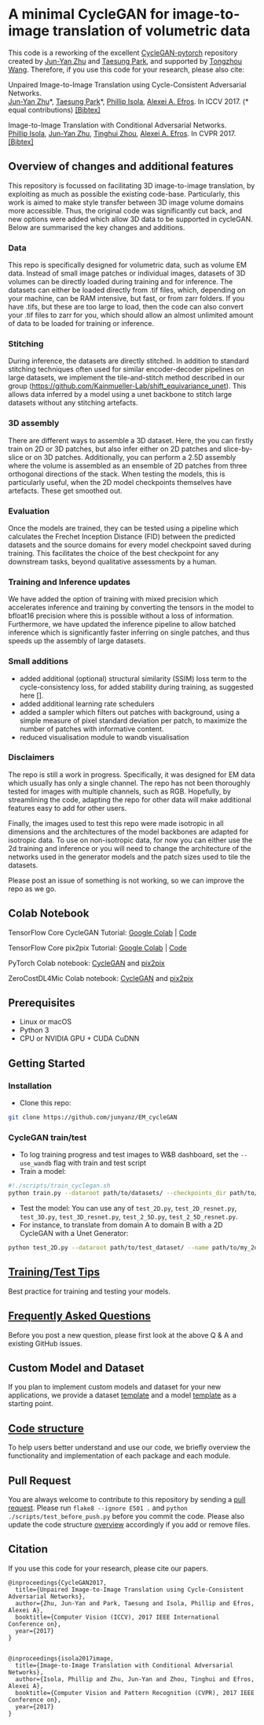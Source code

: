 <br><br><br>

# A minimal CycleGAN for image-to-image translation of volumetric data

This code is a reworking of the excellent [CycleGAN-pytorch](https://github.com/junyanz/pytorch-CycleGAN-and-pix2pix) repository created by [Jun-Yan Zhu](https://github.com/junyanz) and [Taesung Park](https://github.com/taesungp), and supported by [Tongzhou Wang](https://github.com/SsnL).
Therefore, if you use this code for your research, please also cite:

Unpaired Image-to-Image Translation using Cycle-Consistent Adversarial Networks.<br>
[Jun-Yan Zhu](https://www.cs.cmu.edu/~junyanz/)\*,  [Taesung Park](https://taesung.me/)\*, [Phillip Isola](https://people.eecs.berkeley.edu/~isola/), [Alexei A. Efros](https://people.eecs.berkeley.edu/~efros). In ICCV 2017. (* equal contributions) [[Bibtex]](https://junyanz.github.io/CycleGAN/CycleGAN.txt)

Image-to-Image Translation with Conditional Adversarial Networks.<br>
[Phillip Isola](https://people.eecs.berkeley.edu/~isola), [Jun-Yan Zhu](https://www.cs.cmu.edu/~junyanz/), [Tinghui Zhou](https://people.eecs.berkeley.edu/~tinghuiz), [Alexei A. Efros](https://people.eecs.berkeley.edu/~efros). In CVPR 2017. [[Bibtex]](https://www.cs.cmu.edu/~junyanz/projects/pix2pix/pix2pix.bib)

## Overview of changes and additional features

This repository is focussed on facilitating 3D image-to-image translation, by exploiting as much as possible the existing code-base.
Particularly, this work is aimed to make style transfer between 3D image volume domains more accessible.
Thus, the original code was significantly cut back, and new options were added which allow 3D data to be supported in cycleGAN.
Below are summarised the key changes and additions.

### Data
This repo is specifically designed for volumetric data, such as volume EM data. Instead of small image patches or individual images,
datasets of 3D volumes can be directly loaded during training and for inference. The datasets can either be loaded directly from .tif files, which, 
depending on your machine, can be RAM intensive, but fast, or from zarr folders. If you have .tifs, but these are too large to load, then the code can also
convert your .tif files to zarr for you, which should allow an almost unlimited amount of data to be loaded for training or inference.

### Stitching
During inference, the datasets are directly stitched. 
In addition to standard stitching techniques often used for similar encoder-decoder pipelines on large datasets,
we implement the tile-and-stitch method described in our group (https://github.com/Kainmueller-Lab/shift_equivariance_unet). This allows data inferred by 
a model using a unet backbone to stitch large datasets without any stitching artefacts.

### 3D assembly
There are different ways to assemble a 3D dataset. Here, the you can firstly train on 2D or 3D patches, but also infer either on 2D patches and slice-by-slice or on 3D patches.
Additionally, you can perform a 2.5D assembly where the volume is assembled as an ensemble of 2D patches from three orthogonal directions of the stack. When testing the models,
this is particularly useful, when the 2D model checkpoints themselves have artefacts. These get smoothed out.

### Evaluation
Once the models are trained, they can be tested using a pipeline which calculates the Frechet Inception Distance (FID) between the
predicted datasets and the source domains for every model checkpoint saved during training. This facilitates the choice of the best
checkpoint for any downstream tasks, beyond qualitative assessments by a human.

### Training and Inference updates
We have added the option of training with mixed precision which accelerates inference and training by converting the tensors in the model to bfloat16 precision where this is possible without a loss of information.
Furthermore, we have updated the inference pipeline to allow batched inference which is significantly faster inferring on single patches, and thus speeds up the assembly of large datasets.

### Small additions

- added additional (optional) structural similarity (SSIM) loss term to the cycle-consistency loss, for added stability during training, as suggested here [].
- added additional learning rate schedulers
- added a sampler which filters out patches with background, using a simple measure of pixel standard deviation per patch, to maximize the number of patches with informative content.
- reduced visualisation module to wandb visualisation

### Disclaimers
The repo is still a work in progress. Specifically, it was designed for EM data which usually has only a single channel. The repo has not been thoroughly
tested for images with multiple channels, such as RGB. Hopefully, by streamlining the code, adapting the repo for other data will make additional features easy to add for other users.

Finally, the images used to test this repo were made isotropic in all dimensions and the architectures of the model backbones are adapted for isotropic data. 
To use on non-isotropic data, for now you can either use the 2d training and inference or you will need to change the architecture of the networks used in the generator models and the patch sizes used to tile the datasets.

Please post an issue of something is not working, so we can improve the repo as we go.

## Colab Notebook
TensorFlow Core CycleGAN Tutorial: [Google Colab](https://colab.research.google.com/github/tensorflow/docs/blob/master/site/en/tutorials/generative/cyclegan.ipynb) | [Code](https://github.com/tensorflow/docs/blob/master/site/en/tutorials/generative/cyclegan.ipynb)

TensorFlow Core pix2pix Tutorial: [Google Colab](https://colab.research.google.com/github/tensorflow/docs/blob/master/site/en/tutorials/generative/pix2pix.ipynb) | [Code](https://github.com/tensorflow/docs/blob/master/site/en/tutorials/generative/pix2pix.ipynb)

PyTorch Colab notebook: [CycleGAN](https://colab.research.google.com/github/junyanz/pytorch-CycleGAN-and-pix2pix/blob/master/CycleGAN.ipynb) and [pix2pix](https://colab.research.google.com/github/junyanz/pytorch-CycleGAN-and-pix2pix/blob/master/pix2pix.ipynb)

ZeroCostDL4Mic Colab notebook: [CycleGAN](https://colab.research.google.com/github/HenriquesLab/ZeroCostDL4Mic/blob/master/Colab_notebooks_Beta/CycleGAN_ZeroCostDL4Mic.ipynb) and [pix2pix](https://colab.research.google.com/github/HenriquesLab/ZeroCostDL4Mic/blob/master/Colab_notebooks_Beta/pix2pix_ZeroCostDL4Mic.ipynb)


## Prerequisites
- Linux or macOS
- Python 3
- CPU or NVIDIA GPU + CUDA CuDNN

## Getting Started
### Installation

- Clone this repo:
```bash
git clone https://github.com/junyanz/EM_cycleGAN
```

### CycleGAN train/test

- To log training progress and test images to W&B dashboard, set the `--use_wandb` flag with train and test script
- Train a model:
```bash
#!./scripts/train_cyclegan.sh
python train.py --dataroot path/to/datasets/ --checkpoints_dir path/to/checkpoints_dir --name my_cyclegan_model --train_mode 2d --netG unet_32 --patch_size 190 --stride_A 190 --stride_B 190
```

- Test the model:
You can use any of `test_2D.py`, `test_2D_resnet.py`, `test_3D.py`, `test_3D_resnet.py`, `test_2_5D.py`, `test_2_5D_resnet.py`.
- For instance, to translate from domain A to domain B with a 2D CycleGAN with a Unet Generator:
```bash
python test_2D.py --dataroot path/to/test_dataset/ --name path/to/my_2d_cyclegan_model --patch_size 190 --epoch latest --test_mode 2d --model_suffix _A
```


## [Training/Test Tips](docs/tips.md)
Best practice for training and testing your models.

## [Frequently Asked Questions](docs/qa.md)
Before you post a new question, please first look at the above Q & A and existing GitHub issues.

## Custom Model and Dataset
If you plan to implement custom models and dataset for your new applications, we provide a dataset [template](data/template_dataset.py) and a model [template](models/template_model.py) as a starting point.

## [Code structure](docs/overview.md)
To help users better understand and use our code, we briefly overview the functionality and implementation of each package and each module.

## Pull Request
You are always welcome to contribute to this repository by sending a [pull request](https://help.github.com/articles/about-pull-requests/).
Please run `flake8 --ignore E501 .` and `python ./scripts/test_before_push.py` before you commit the code. Please also update the code structure [overview](docs/overview.md) accordingly if you add or remove files.

## Citation
If you use this code for your research, please cite our papers.
```
@inproceedings{CycleGAN2017,
  title={Unpaired Image-to-Image Translation using Cycle-Consistent Adversarial Networks},
  author={Zhu, Jun-Yan and Park, Taesung and Isola, Phillip and Efros, Alexei A},
  booktitle={Computer Vision (ICCV), 2017 IEEE International Conference on},
  year={2017}
}


@inproceedings{isola2017image,
  title={Image-to-Image Translation with Conditional Adversarial Networks},
  author={Isola, Phillip and Zhu, Jun-Yan and Zhou, Tinghui and Efros, Alexei A},
  booktitle={Computer Vision and Pattern Recognition (CVPR), 2017 IEEE Conference on},
  year={2017}
}
```
